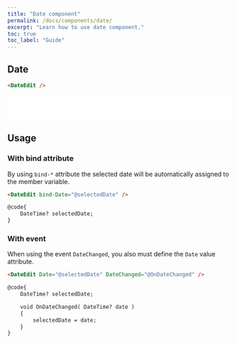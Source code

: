 ```yaml
---
title: "Date component"
permalink: /docs/components/date/
excerpt: "Learn how to use date component."
toc: true
toc_label: "Guide"
---
```


## Date

```html
<DateEdit />
```

<iframe src="/examples/forms/date/" frameborder="0" scrolling="no" style="width:100%;height:55px;"></iframe>

## Usage

### With bind attribute

By using `bind-*` attribute the selected date will be automatically assigned to the member variable.

```html
<DateEdit bind-Date="@selectedDate" />

@code{
    DateTime? selectedDate;
}
```

### With event

When using the event `DateChanged`, you also must define the `Date` value attribute.

```html
<DateEdit Date="@selectedDate" DateChanged="@OnDateChanged" />

@code{
    DateTime? selectedDate;

    void OnDateChanged( DateTime? date )
    {
        selectedDate = date;
    }
}
```